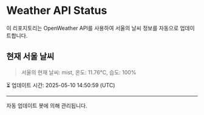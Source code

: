 
# Weather API Status

이 리포지토리는 OpenWeather API를 사용하여 서울의 날씨 정보를 자동으로 업데이트합니다.

## 현재 서울 날씨
> 서울의 현재 날씨: mist, 온도: 11.76°C, 습도: 100%

⏳ 업데이트 시간: 2025-05-10 14:50:59 (UTC)

---
자동 업데이트 봇에 의해 관리됩니다.
